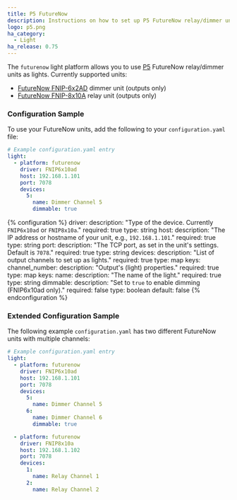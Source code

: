 ```yaml
---
title: P5 FutureNow
description: Instructions on how to set up P5 FutureNow relay/dimmer units as lights within Home Assistant.
logo: p5.png
ha_category:
  - Light
ha_release: 0.75
---
```


The `futurenow` light platform allows you to use [P5](https://www.p5.hu/) FutureNow relay/dimmer units as lights. Currently supported units: 
* [FutureNow FNIP-6x2AD](https://www.p5.hu/index.php/products/ethernet-modules/265-fnip-6x2ad) dimmer unit (outputs only)
* [FutureNow FNIP-8x10A](https://www.p5.hu/index.php/products/ethernet-modules/263-fnip-8x10a) relay unit (outputs only)

### Configuration Sample

To use your FutureNow units, add the following to your `configuration.yaml` file:

```yaml
# Example configuration.yaml entry
light:
  - platform: futurenow
    driver: FNIP6x10ad
    host: 192.168.1.101
    port: 7078
    devices:
      5:
        name: Dimmer Channel 5
        dimmable: true
```

{% configuration %}
driver:
  description: "Type of the device. Currently `FNIP6x10ad` or `FNIP8x10a`."
  required: true
  type: string
host:
  description: "The IP address or hostname of your unit, e.g., `192.168.1.101`."
  required: true
  type: string
port:
  description: "The TCP port, as set in the unit's settings. Default is `7078`."
  required: true
  type: string
devices:
  description: "List of output channels to set up as lights."
  required: true
  type: map
  keys:
    channel_number:
      description: "Output's (light) properties."
      required: true
      type: map
      keys:
        name:
          description: "The name of the light."
          required: true
          type: string
        dimmable:
          description: "Set to `true` to enable dimming (FNIP6x10ad only)."
          required: false
          type: boolean
          default: false
{% endconfiguration %}

### Extended Configuration Sample

The following example `configuration.yaml` has two different FutureNow units with multiple channels:

```yaml
# Example configuration.yaml entry
light:
  - platform: futurenow
    driver: FNIP6x10ad
    host: 192.168.1.101
    port: 7078
    devices:
      5:
        name: Dimmer Channel 5
      6:
        name: Dimmer Channel 6
        dimmable: true

  - platform: futurenow
    driver: FNIP8x10a
    host: 192.168.1.102
    port: 7078
    devices:
      1:
        name: Relay Channel 1
      2:
        name: Relay Channel 2
```
